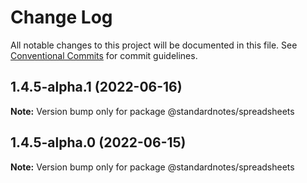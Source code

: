# Change Log

All notable changes to this project will be documented in this file.
See [Conventional Commits](https://conventionalcommits.org) for commit guidelines.

## 1.4.5-alpha.1 (2022-06-16)

**Note:** Version bump only for package @standardnotes/spreadsheets

## 1.4.5-alpha.0 (2022-06-15)

**Note:** Version bump only for package @standardnotes/spreadsheets
